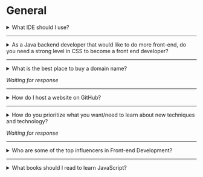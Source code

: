 # General

<details>
<summary>What IDE should I use?</summary>

> An integrated development environment (IDE) is a software suite that consolidates basic tools required to write and test software. Most Front End Devs work with code editors. Some may say code editors are not technically IDE, while most use the terms interchangeably.

An IDE is an essential part of any developers tool kit if you work in front end usually a great code editor is one that features a well-designed, super efficient, and ultra speedy user interface. There are several that do this well, there are also folks who think it's super important but it doesn't really matter. Ultimately it is a tool and none is necessarily better than another or "Best" you just choose the one that will make you a more efficient coder. The one you use is a matter of preference however here is a short list of the most popular.

-   [Visual Studio Code](https://code.visualstudio.com/)
-   [Notepad++](https://notepad-plus-plus.org/)
-   [Sublime Text](https://www.sublimetext.com/)
-   [Atom](https://atom.io/)
-   [Brackets](http://brackets.io/)

Once you've been programming for a bit you realize that the minimum requirements for front end code editors is that they assist you with a few essential functions such as syntax highlighting, suggestions to an extent and indentation, some may also have an integrated terminal, but then if you start trying out a few you start to develop a preference.

Someone may personally use a certain editor when first learning then perhaps switch to another since a professor or a tutorial instructor used it and it was easier to following along with the same editor. Keep in mind also most of these editors will offer the ability to add extensions and these can make programming much easier. If you search the web you will find tons of opinions on the best editors and the most popular extensions. The best part about extensions is that they are usually available to use, no matter the editor you have.

Here are some recent articles and videos about this topic:

-   [No One Cares What Code Editor You Use](https://codeburst.io/no-one-cares-what-code-editor-you-use-fff600355d36)
-   [Code Editors for Software Developers](https://medium.com/@Apiumhub/code-editors-for-software-developers-50570989e61a)
-   [The Best Code Editors Available 2018](https://wplook.com/13-best-code-editors-available-2018/)
-   [A Collection of the Best Code Editors](https://www.keycdn.com/blog/best-text-editors)
-   [Video: IDE vs Text Editors - 2018](https://www.youtube.com/watch?v=S_c4WBv4TMU)


</details>

----

<details>
<summary>As a Java backend developer that would like to do more front-end, do you need a strong level in CSS to become a front end developer?</summary>

As a frontend developer you would create the part of the website the user interacts with. You create an experience that follows a design, and shows data that usually comes from an api. In some cases the frontend also sends back structured data back to this api.

Styling a page or component is only part of the job of a frontend developer. A frontend developer also must keep in mind user experience (UX) and accessibility, must create a maintainable codebase where parts of the code can be re-used, and must create a usable interface between the frontend and the backend.

Without any knowledge of CSS you can still set up a basic websites with full frameworks such as [Bootstrap](https://getbootstrap.com/), who hide the nitty gritty details of styling behind predesigned components, with some basic styling options (e.g. centering) in the form of classes. With basic knowledge of CSS you can also use utility first frameworks such as [Tailwind](https://tailwindcss.com/docs/what-is-tailwind/), who hide common use-cases behind easy to use classes, while helping you to keep a consistent layout across devices and browsers.

How much CSS you actually need depends on the task you want to accomplish. If you create Wordpress templates, you likely will spend a lot of time on styling, but a lot of styling will be basic and a small part will consist of figuring out how to override some plugins styling without breaking the page. If you create frontend applications that consume backend apis, you will spend much more time on frontend logic rather than the visual details, will likely be able to use frameworks for the most part, but may need to create custom components from scratch. If your job is [to create iphones out of pure CSS](https://codepen.io/_fbrz/pen/vlrnd) you probably need a lot more experience with CSS.

As a last note I want to add that there is nothing wrong with leaning on frameworks to create presentable applications. You can use the developer console to learn how frameworks manage to accomplish certain styling. There are also plenty of examples out on the internet for problems people encountered when trying to accomplish certain tasks, with solutions you can try out yourself in case you get stuck.

</details>

----

<details>
<summary>What is the best place to buy a domain name?</summary>

[Cloudflare](https://www.cloudflare.com/products/registrar/) sells domains at cost.

</details>

_Waiting for response_

----

<details>
<summary>How do I host a website on GitHub?</summary>

You can use GitHub pages.
   1. Go to your repo, and select the Settings tab.
   2. Inside settings, go to the GitHub pages section.
   3. Choose the source code for your page from the Source options and click Save.
   4. You'll see a message in GitHub pages section with your sites URL.

</details>




----

<details>
<summary>How do you prioritize what you want/need to learn about new techniques and technology?</summary>

If you know the answer to this question, please submit a pull request with the answer.

</details>

_Waiting for response_


----

<details>
<summary>Who are some of the top influencers in Front-end Development?</summary>

-   [Dan Abramov](https://twitter.com/dan_abramov)
-   [Jon Resig](https://twitter.com/jeresig)
</details>

----

<details>
<summary>What books should I read to learn JavaScript?</summary>
- The [You Don't Know JS](https://github.com/getify/You-Dont-Know-JS) series
- [Secrets of the JavaScript Ninja](https://www.goodreads.com/book/show/4373732-secrets-of-the-javascript-ninja) by John Resig
- [Exploring ES2016 and ES2017](https://www.goodreads.com/book/show/32727150-exploring-es2016-and-es2017) by Axel Rauschmayer
</details>
